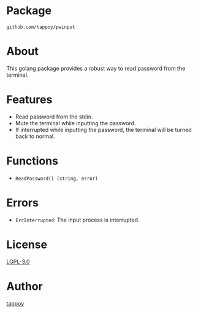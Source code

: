 # Package
`github.com/tappoy/pwinput`

# About
This golang package provides a robust way to read password from the terminal.

# Features
- Read password from the stdin.
- Mute the terminal while inputting the password.
- If interrupted while inputting the password, the terminal will be turned back to normal.

# Functions
- `ReadPassword() (string, error)`

# Errors
- `ErrInterrupted`: The input process is interrupted.

# License
[LGPL-3.0](LICENSE)

# Author
[tappoy](https://github.com/tappoy)
